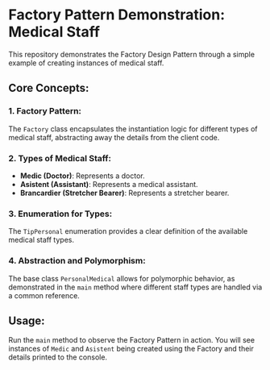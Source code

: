 # Factory Pattern Demonstration: Medical Staff

This repository demonstrates the Factory Design Pattern through a simple example of creating instances of medical staff.

## Core Concepts:

### 1. **Factory Pattern**:
The `Factory` class encapsulates the instantiation logic for different types of medical staff, abstracting away the details from the client code.

### 2. **Types of Medical Staff**:
- **Medic (Doctor)**: Represents a doctor.
- **Asistent (Assistant)**: Represents a medical assistant.
- **Brancardier (Stretcher Bearer)**: Represents a stretcher bearer.

### 3. **Enumeration for Types**:
The `TipPersonal` enumeration provides a clear definition of the available medical staff types.

### 4. **Abstraction and Polymorphism**:
The base class `PersonalMedical` allows for polymorphic behavior, as demonstrated in the `main` method where different staff types are handled via a common reference.

## Usage:

Run the `main` method to observe the Factory Pattern in action. You will see instances of `Medic` and `Asistent` being created using the Factory and their details printed to the console.

